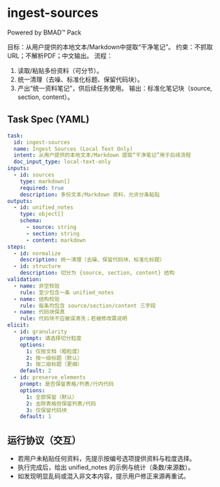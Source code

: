 # ingest-sources

Powered by BMAD™ Pack

目标：从用户提供的本地文本/Markdown中提取“干净笔记”。
约束：不抓取URL；不解析PDF；中文输出。
流程：

1) 读取/粘贴多份资料（可分节）。
2) 统一清理（去噪、标准化标题、保留代码块）。
3) 产出“统一资料笔记”，供后续任务使用。
输出：标准化笔记块（source, section, content）。

## Task Spec (YAML)

```yaml
task:
  id: ingest-sources
  name: Ingest Sources (Local Text Only)
  intent: 从用户提供的本地文本/Markdown 提取“干净笔记”用于后续流程
  doc_input_type: local-text-only
inputs:
  - id: sources
    type: markdown[]
    required: true
    description: 多份文本/Markdown 资料，允许分条粘贴
outputs:
  - id: unified_notes
    type: object[]
    schema:
      - source: string
      - section: string
      - content: markdown
steps:
  - id: normalize
    description: 统一清理（去噪、保留代码块、标准化标题）
  - id: structure
    description: 切分为 {source, section, content} 结构
validation:
  - name: 非空校验
    rule: 至少包含一条 unified_notes
  - name: 结构校验
    rule: 每条均包含 source/section/content 三字段
  - name: 代码块保真
    rule: 代码块不应被误清洗；若被修改需说明
elicit:
  - id: granularity
    prompt: 请选择切分粒度
    options:
      1: 仅按文档（粗粒度）
      2: 按一级标题（默认）
      3: 按二级标题（更细）
    default: 2
  - id: preserve_elements
    prompt: 是否保留表格/列表/行内代码
    options:
      1: 全部保留（默认）
      2: 去除表格但保留列表/代码
      3: 仅保留代码块
    default: 1
```

## 运行协议（交互）

- 若用户未粘贴任何资料，先提示按编号选项提供资料与粒度选择。
- 执行完成后，给出 unified_notes 的示例与统计（条数/来源数）。
- 如发现明显乱码或混入非文本内容，提示用户修正来源再重试。
